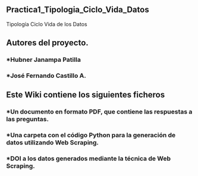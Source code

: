 ## Practica1_Tipologia_Ciclo_Vida_Datos
Tipología Ciclo Vida de los Datos
## Autores del proyecto.
### *Hubner Janampa Patilla
### *José Fernando Castillo A.
## Este Wiki contiene los siguientes ficheros
### *Un documento en formato PDF, que contiene las respuestas a las preguntas.
### *Una carpeta con el código Python para la generación de datos utilizando Web Scraping.
### *DOI a los datos generados mediante la técnica de Web Scraping.
